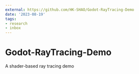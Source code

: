 ```yaml
---
external: https://github.com/HK-SHAO/Godot-RayTracing-Demo
date: '2023-08-19'
tags:
- research
- inbox
---
```


# Godot-RayTracing-Demo

A shader-based ray tracing demo
